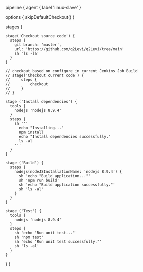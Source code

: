 pipeline {
  agent { label 'linux-slave' }

  options {
    skipDefaultCheckout()
  }

  stages {

    stage('Checkout source code') {
      steps {
        git branch: 'master',
        url: 'https://github.com/q2Levi/q2Levi/tree/main'
        sh 'ls -la'
      }
    }

    // checkout based on configure in current Jenkins Job Build
    // stage('Checkout current code') {
    //     steps {
    //         checkout
    //     }
    // }

    stage ('Install dependencies') {
      tools {
        nodejs 'nodejs 8.9.4'
      }
      steps {
        sh '''
          echo "Installing..."
          npm install
          echo "Install dependencies successfully."
          ls -al
        '''
      }
    }

    stage ('Build') {
      steps {
        nodejs(nodeJSInstallationName: 'nodejs 8.9.4') {
          sh 'echo "Build application..."'
          sh 'npm run build'
          sh 'echo "Build application successfully."'
          sh 'ls -al'
        }
      }
    }
    
    stage ('Test') {
      tools {
        nodejs 'nodejs 8.9.4'
      }
      steps {
        sh 'echo "Run unit test..."'
        sh 'npm test'
        sh 'echo "Run unit test successfully."'
        sh 'ls -al'
      }
    }
  }
}
